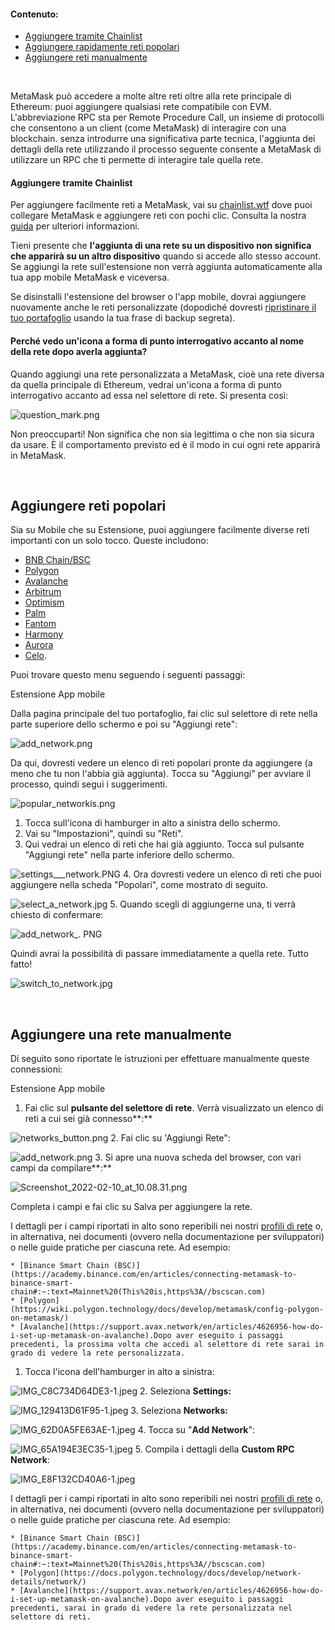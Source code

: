 #### Contenuto:


* [Aggiungere tramite Chainlist](#h_01G63FNEWV5JGZ6XR0B3P0EAT2)
* [Aggiungere rapidamente reti popolari](#h_01G63GGCJH5GCYDYPH5RNWNZQ8)
* [Aggiungere reti manualmente](#h_01G63GGJ83DGDRCS2ZWXM37CV5)


 


MetaMask può accedere a molte altre reti oltre alla rete principale di Ethereum: puoi aggiungere qualsiasi rete compatibile con EVM.  L'abbreviazione RPC sta per Remote Procedure Call, un insieme di protocolli che consentono a un client (come MetaMask) di interagire con una blockchain. senza introdurre una significativa parte tecnica, l'aggiunta dei dettagli della rete utilizzando il processo seguente consente a MetaMask di utilizzare un RPC che ti permette di interagire tale quella rete.



#### Aggiungere tramite Chainlist


Per aggiungere facilmente reti a MetaMask, vai su [chainlist.wtf](https://chainlist.wtf/) dove puoi collegare MetaMask e aggiungere reti con pochi clic. Consulta la nostra [guida](https://support.metamask.io/hc/en-us/articles/360058992772) per ulteriori informazioni. 



Tieni presente che **l'aggiunta di una rete su un dispositivo non significa che apparirà su un altro dispositivo** quando si accede allo stesso account. Se aggiungi la rete sull'estensione non verrà aggiunta automaticamente alla tua app mobile MetaMask e viceversa.


Se disinstalli l'estensione del browser o l'app mobile, dovrai aggiungere nuovamente anche le reti personalizzate (dopodiché dovresti [ripristinare il tuo portafoglio](https://support.metamask.io/hc/en-us/articles/360015289612) usando la tua frase di backup segreta).



#### Perché vedo un'icona a forma di punto interrogativo accanto al nome della rete dopo averla aggiunta?


Quando aggiungi una rete personalizzata a MetaMask, cioè una rete diversa da quella principale di Ethereum, vedrai un'icona a forma di punto interrogativo accanto ad essa nel selettore di rete. Si presenta così:


![question_mark.png](https://support.metamask.io/hc/article_attachments/11332018723099)


Non preoccuparti! Non significa che non sia legittima o che non sia sicura da usare. È il comportamento previsto ed è il modo in cui ogni rete apparirà in MetaMask.



 


Aggiungere reti popolari
------------------------


Sia su Mobile che su Estensione, puoi aggiungere facilmente diverse reti importanti con un solo tocco. Queste includono:


* [BNB Chain/BSC](https://support.metamask.io/hc/en-us/articles/4415758120219)
* [Polygon](https://support.metamask.io/hc/en-us/articles/4415758346267)
* [Avalanche](https://support.metamask.io/hc/en-us/articles/4415758179355)
* [Arbitrum](https://support.metamask.io/hc/en-us/articles/4415758358299)
* [Optimism](https://support.metamask.io/hc/en-us/articles/4415758352667)
* [Palm](https://support.metamask.io/hc/en-us/articles/4415771874971)
* [Fantom](https://support.metamask.io/hc/en-us/articles/4415758161435)
* [Harmony](https://support.metamask.io/hc/en-us/articles/4415758143387)
* [Aurora](https://support.metamask.io/hc/en-us/articles/6945467429019)
* [Celo](https://celo.org/).


Puoi trovare questo menu seguendo i seguenti passaggi:




Estensione App mobile


Dalla pagina principale del tuo portafoglio, fai clic sul selettore di rete nella parte superiore dello schermo e poi su "Aggiungi rete":


![add_network.png](https://support.metamask.io/hc/article_attachments/10080831633947)


Da qui, dovresti vedere un elenco di reti popolari pronte da aggiungere (a meno che tu non l'abbia già aggiunta). Tocca su "Aggiungi" per avviare il processo, quindi segui i suggerimenti.


![popular_networkis.png](https://support.metamask.io/hc/article_attachments/10080831641115)




1. Tocca sull'icona di hamburger in alto a sinistra dello schermo.
2. Vai su "Impostazioni", quindi su "Reti".
3. Qui vedrai un elenco di reti che hai già aggiunto. Tocca sul pulsante "Aggiungi rete" nella parte inferiore dello schermo. 


![settings___network.PNG](https://support.metamask.io/hc/article_attachments/7259190047387/settings___network.PNG)
4. Ora dovresti vedere un elenco di reti che puoi aggiungere nella scheda "Popolari", come mostrato di seguito.


![select_a_network.jpg](https://support.metamask.io/hc/article_attachments/7259225807771/select_a_network.jpg)
5. Quando scegli di aggiungerne una, ti verrà chiesto di confermare:


![add_network_. PNG](https://support.metamask.io/hc/article_attachments/7259201715227/add_network_.PNG)


Quindi avrai la possibilità di passare immediatamente a quella rete. Tutto fatto!


![switch_to_network.jpg](https://support.metamask.io/hc/article_attachments/7259203865627/switch_to_network.jpg)




 


Aggiungere una rete manualmente
-------------------------------


Di seguito sono riportate le istruzioni per effettuare manualmente queste connessioni:




Estensione App mobile


1. Fai clic sul **pulsante del selettore di rete**. Verrà visualizzato un elenco di reti a cui sei già connesso**:**


![networks_button.png](https://support.metamask.io/hc/article_attachments/6944067839387/networks_button.png)
2. Fai clic su 'Aggiungi Rete":


![add_network.png](https://support.metamask.io/hc/article_attachments/6944123860635/add_network.png)
3. Si apre una nuova scheda del browser, con vari campi da compilare**:**


![Screenshot_2022-02-10_at_10.08.31.png](https://support.metamask.io/hc/article_attachments/4418639495451/Screenshot_2022-02-10_at_10.08.31.png)


Completa i campi e fai clic su Salva per aggiungere la rete. 


I dettagli per i campi riportati in alto sono reperibili nei nostri [profili di rete](https://support.metamask.io/hc/en-us/articles/4415750833691) o, in alternativa, nei documenti (ovvero nella documentazione per sviluppatori) o nelle guide pratiche per ciascuna rete. Ad esempio:


	* [Binance Smart Chain (BSC)](https://academy.binance.com/en/articles/connecting-metamask-to-binance-smart-chain#:~:text=Mainnet%20(This%20is,https%3A//bscscan.com)
	* [Polygon](https://wiki.polygon.technology/docs/develop/metamask/config-polygon-on-metamask/)
	* [Avalanche](https://support.avax.network/en/articles/4626956-how-do-i-set-up-metamask-on-avalanche).Dopo aver eseguito i passaggi precedenti, la prossima volta che accedi al selettore di rete sarai in grado di vedere la rete personalizzata.




1. Tocca l'icona dell'hamburger in alto a sinistra:


![IMG_C8C734D64DE3-1.jpeg](https://support.metamask.io/hc/article_attachments/360083350571/IMG_C8C734D64DE3-1.jpeg)
2. Seleziona **Settings:**


![IMG_129413D61F95-1.jpeg](https://support.metamask.io/hc/article_attachments/360083350591/IMG_129413D61F95-1.jpeg)
3. Seleziona **Networks:**


![IMG_62D0A5FE63AE-1.jpeg](https://support.metamask.io/hc/article_attachments/360083317312/IMG_62D0A5FE63AE-1.jpeg)
4. Tocca su "**Add Network**":


![IMG_65A194E3EC35-1.jpeg](https://support.metamask.io/hc/article_attachments/360083350611/IMG_65A194E3EC35-1.jpeg)
5. Compila i dettagli della **Custom RPC Network**:


![IMG_E8F132CD40A6-1.jpeg](https://support.metamask.io/hc/article_attachments/360083317412/IMG_E8F132CD40A6-1.jpeg)


I dettagli per i campi riportati in alto sono reperibili nei nostri [profili di rete](https://support.metamask.io/hc/en-us/articles/4415750833691) o, in alternativa, nei documenti (ovvero nella documentazione per sviluppatori) o nelle guide pratiche per ciascuna rete. Ad esempio:


	* [Binance Smart Chain (BSC)](https://academy.binance.com/en/articles/connecting-metamask-to-binance-smart-chain#:~:text=Mainnet%20(This%20is,https%3A//bscscan.com)
	* [Polygon](https://docs.polygon.technology/docs/develop/network-details/network/)
	* [Avalanche](https://support.avax.network/en/articles/4626956-how-do-i-set-up-metamask-on-avalanche).Dopo aver eseguito i passaggi precedenti, sarai in grado di vedere la rete personalizzata nel selettore di reti.



